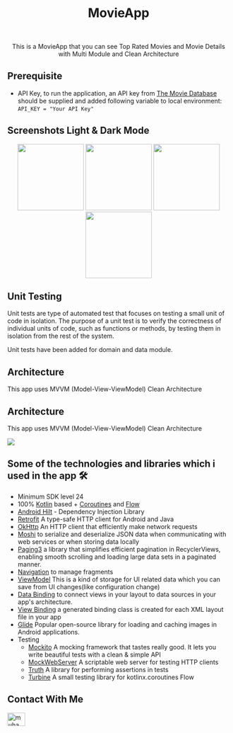 <h1 align="center">MovieApp</h1></br>
<p align="center">  
This is a MovieApp that you can see Top Rated Movies and Movie Details with Multi Module and Clean Architecture
</p>

## Prerequisite
- API Key, to run the application, an API key from [The Movie Database](https://www.themoviedb.org/) should be supplied and added following variable to local environment:
`` API_KEY = "Your API Key" ``

## Screenshots Light & Dark Mode
<p align="center">
<img src="https://github.com/mskdr/MovieApp/assets/71526845/a2c78800-f9f3-4e8f-be50-66d9253420d9" width="150">
<img src="https://github.com/mskdr/MovieApp/assets/71526845/0ec481fa-1409-4557-bb7d-aa930e3a311e" width="150">
  
<img src="https://github.com/mskdr/MovieApp/assets/71526845/754c752d-f720-4511-898f-78230d232954" width="150">
<img src="https://github.com/mskdr/MovieApp/assets/71526845/1206f895-989c-4f3f-aef0-170699eafc55" width="150">

## Unit Testing
Unit tests are type of automated test that focuses on testing a small unit of code in isolation. The purpose of a unit test is to verify the correctness of individual units of code, such as functions or methods, by testing them in isolation from the rest of the system.

Unit tests have been added for domain and data module.

## Architecture
This app uses MVVM (Model-View-ViewModel) Clean Architecture

## Architecture
This app uses MVVM (Model-View-ViewModel) Clean Architecture

![](https://user-images.githubusercontent.com/71526845/227383042-8799f8bb-3c4e-4756-bca0-c1972f5690fb.png)

## Some of the technologies and libraries which i used in the app 🛠
- Minimum SDK level 24
- 100% [Kotlin](https://kotlinlang.org/) based + [Coroutines](https://github.com/Kotlin/kotlinx.coroutines) and [Flow](https://developer.android.com/kotlin/flow)
- [Android Hilt](https://developer.android.com/training/dependency-injection/hilt-android) - Dependency Injection Library
- [Retrofit](https://square.github.io/retrofit/) A type-safe HTTP client for Android and Java
- [OkHttp](https://square.github.io/okhttp/) An HTTP client that efficiently make network requests
- <a href="https://github.com/square/moshi">Moshi</a> to serialize and deserialize JSON data when communicating with web services or when storing data locally
- <a href="https://developer.android.com/topic/libraries/architecture/paging/v3-overview?hl=tr">Paging3</a> a library that simplifies efficient pagination in RecyclerViews, enabling smooth scrolling and loading large data sets in a paginated manner. 
- <a href="https://developer.android.com/topic/libraries/architecture/navigation/">Navigation</a> to manage fragments
- <a href="https://developer.android.com/topic/libraries/architecture/viewmodel">ViewModel</a> This is a kind of storage for UI related data which you can save from UI changes(like configuration change)
- <a href="https://developer.android.com/topic/libraries/data-binding">Data Binding</a> to connect views in your layout to data sources in your app's architecture.
- <a href="https://developer.android.com/topic/libraries/view-binding">View Binding</a> a generated binding class is created for each XML layout file in your app
- <a href="https://bumptech.github.io/glide">Glide</a> Popular open-source library for loading and caching images in Android applications.
- Testing
  - [Mockito](https://site.mockito.org/) A mocking framework that tastes really good. It lets you write beautiful tests with a clean & simple API
  - [MockWebServer](https://github.com/square/okhttp/tree/master/mockwebserver) A scriptable web server for testing HTTP clients
  - [Truth](https://truth.dev/) A library for performing assertions in tests
  - [Turbine](https://github.com/cashapp/turbine) A small testing library for kotlinx.coroutines Flow
    
## Contact With Me  
<p align="left">
<a href="https://www.linkedin.com/in/muhammet-k%C3%BCd%C3%BCr/" target="blank"><img align="center" src="https://raw.githubusercontent.com/rahuldkjain/github-profile-readme-generator/master/src/images/icons/Social/linked-in-alt.svg" alt="muhammetküdür" height="30" width="40" /></a>
</p>
